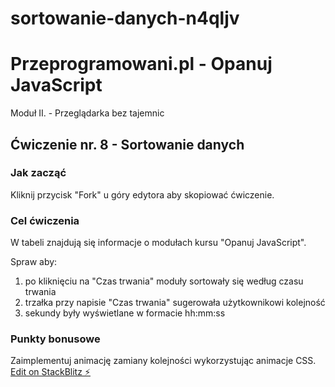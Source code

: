 # sortowanie-danych-n4qljv

# Przeprogramowani.pl - Opanuj JavaScript

Moduł II. - Przeglądarka bez tajemnic

## Ćwiczenie nr. 8 - Sortowanie danych

### Jak zacząć

Kliknij przycisk "Fork" u góry edytora aby skopiować ćwiczenie.

### Cel ćwiczenia

W tabeli znajdują się informacje o modułach kursu "Opanuj JavaScript".

Spraw aby:

1. po kliknięciu na "Czas trwania" moduły sortowały się według czasu trwania
2. trzałka przy napisie "Czas trwania" sugerowała użytkownikowi kolejność
3. sekundy były wyświetlane w formacie hh:mm:ss

### Punkty bonusowe

Zaimplementuj animację zamiany kolejności wykorzystując animacje CSS.
[Edit on StackBlitz ⚡️](https://stackblitz.com/edit/sortowanie-danych-n4qljv)
